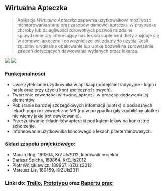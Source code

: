 ## Wirtualna Apteczka
> Aplikacja *Wirtualna Apteczka* zapewnia użytkownikowi możliwość monitorowania stanu oraz zasobów domowej apteczki. W przypadku choroby lub dolegliwości zdrowotnych pozwoli na zdalne sprawdzenie czy interesujący nas lek lub suplement diety znajduje się w domowej apteczne i co ważniejsze jest zdatny do użycia. Jeśli zgubimy oryginalne opakowanie lub ulotkę  pozwoli na sprawdzenie zaleceń dotyczących dawkowania wydanych przez lekarza. 

![](http://v-ie.uek.krakow.pl/~s190804/3.jpg) ![](http://v-ie.uek.krakow.pl/~s190804/2.jpg)

### Funkcjonalności

- Uwierzytelnianie użytkownika w aplikacji (podejście tradycyjne - login i hasło oraz przy użyciu kont społecznościowych).
- Tworzenie zawartości wirtualnej apteczki w procesie dodawania jej elementów.
- Pobieranie bardziej szczegółowych informacji (ulotek) o posiadanych lekach poprzez zewnętrzne API (np w przypadku gdy zgubiliśmy ulotkę i nie wiemy jakie jest dawkowanie).
- Przeszukiwanie składników apteczki pod kątem leków na konkretne schorzenie.
- Informowanie użytkownika końcowego o lekach przeterminowanych.

### Skład zespołu projektowego:

- Marcin Róg, 190804, KrZUIs2012, kierownik projektu
- Dariusz Śpicha, 189864, KrZUIs2012
- Piotr Wójcikiewicz, 189957, KrZUIs2012
- Mateusz Lis, 189459, KrZUIs2011

### Linki do: [Trello](https://trello.com/b/WSEx3njt/bai-project), [Prototypu](https://marvelapp.com/50j70c1/screen/40631680)                oraz [Raportu prac](https://docs.google.com/spreadsheets/d/1YVdTL1Zja5aQZH5QC62PctRy5FQ39eq1WUqobofWAsE/edit#gid=0) 
